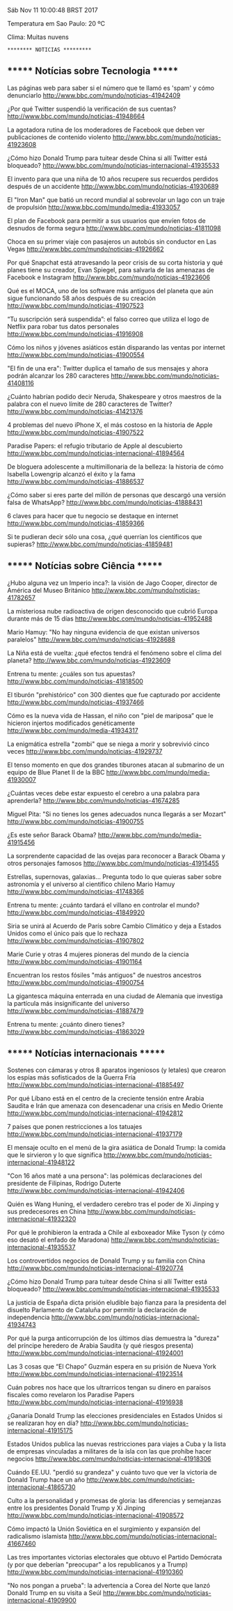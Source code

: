 Sáb Nov 11 10:00:48 BRST 2017

Temperatura em Sao Paulo: 20 ºC

Clima:  Muitas nuvens

	******** NOTICIAS *********

***** Notícias sobre Tecnologia *****
-

Las páginas web para saber si el número que te llamó es &#x27;spam&#x27; y cómo denunciarlo
http://www.bbc.com/mundo/noticias-41942409

¿Por qué Twitter suspendió la verificación de sus cuentas?
http://www.bbc.com/mundo/noticias-41948664

La agotadora rutina de los moderadores de Facebook que deben ver publicaciones de contenido violento
http://www.bbc.com/mundo/noticias-41923608

¿Cómo hizo Donald Trump para tuitear desde China si allí Twitter está bloqueado?
http://www.bbc.com/mundo/noticias-internacional-41935533

El invento para que una niña de 10 años recupere sus recuerdos perdidos después de un accidente
http://www.bbc.com/mundo/noticias-41930689

El "Iron Man" que batió un record mundial al sobrevolar un lago con un traje de propulsión
http://www.bbc.com/mundo/media-41933057

El plan de Facebook para permitir a sus usuarios que envíen fotos de desnudos de forma segura
http://www.bbc.com/mundo/noticias-41811098

Choca en su primer viaje con pasajeros un autobús sin conductor en Las Vegas
http://www.bbc.com/mundo/noticias-41926662

Por qué Snapchat está atravesando la peor crisis de su corta historia y qué planes tiene su creador, Evan Spiegel, para salvarla de las amenazas de Facebook e Instagram
http://www.bbc.com/mundo/noticias-41923606

Qué es el MOCA, uno de los software más antiguos del planeta que aún sigue funcionando 58 años después de su creación
http://www.bbc.com/mundo/noticias-41907523

“Tu suscripción será suspendida”: el falso correo que utiliza el logo de Netflix para robar tus datos personales
http://www.bbc.com/mundo/noticias-41916908

Cómo los niños y jóvenes asiáticos están disparando las ventas por internet
http://www.bbc.com/mundo/noticias-41900554

"El fin de una era": Twitter duplica el tamaño de sus mensajes y ahora podrán alcanzar los 280 caracteres
http://www.bbc.com/mundo/noticias-41408116

¿Cuánto habrían podido decir Neruda, Shakespeare y otros maestros de la palabra con el nuevo límite de 280 caracteres de Twitter?
http://www.bbc.com/mundo/noticias-41421376

4 problemas del nuevo iPhone X, el más costoso en la historia de Apple
http://www.bbc.com/mundo/noticias-41907522

Paradise Papers: el refugio tributario de Apple al descubierto
http://www.bbc.com/mundo/noticias-internacional-41894564

De bloguera adolescente a multimillonaria de la belleza: la historia de cómo Isabella Lowengrip alcanzó el éxito y la fama
http://www.bbc.com/mundo/noticias-41886537

¿Cómo saber si eres parte del millón de personas que descargó una versión falsa de WhatsApp?
http://www.bbc.com/mundo/noticias-41888431

6 claves para hacer que tu negocio se destaque en internet
http://www.bbc.com/mundo/noticias-41859366

Si te pudieran decir sólo una cosa, ¿qué querrían los científicos que supieras?
http://www.bbc.com/mundo/noticias-41859481

***** Notícias sobre Ciência *****
-

¿Hubo alguna vez un Imperio inca?: la visión de Jago Cooper, director de América del Museo Británico
http://www.bbc.com/mundo/noticias-41782657

La misteriosa nube radioactiva de origen desconocido que cubrió Europa durante más de 15 días
http://www.bbc.com/mundo/noticias-41952488

Mario Hamuy: "No hay ninguna evidencia de que existan universos paralelos"
http://www.bbc.com/mundo/noticias-41928688

La Niña está de vuelta: ¿qué efectos tendrá el fenómeno sobre el clima del planeta?
http://www.bbc.com/mundo/noticias-41923609

Entrena tu mente: ¿cuáles son tus apuestas?
http://www.bbc.com/mundo/noticias-41818500

El tiburón "prehistórico" con 300 dientes que fue capturado por accidente
http://www.bbc.com/mundo/noticias-41937466

Cómo es la nueva vida de Hassan, el niño con "piel de mariposa” que le hicieron injertos modificados genéticamente
http://www.bbc.com/mundo/media-41934317

La enigmática estrella "zombi" que se niega a morir y sobrevivió cinco veces
http://www.bbc.com/mundo/noticias-41929737

El tenso momento en que dos grandes tiburones atacan al submarino de un equipo de Blue Planet II de la BBC
http://www.bbc.com/mundo/media-41930007

¿Cuántas veces debe estar expuesto el cerebro a una palabra para aprenderla?
http://www.bbc.com/mundo/noticias-41674285

Miguel Pita: "Si no tienes los genes adecuados nunca llegarás a ser Mozart"
http://www.bbc.com/mundo/noticias-41900755

¿Es este señor Barack Obama?
http://www.bbc.com/mundo/media-41915456

La sorprendente capacidad de las ovejas para reconocer a Barack Obama y otros personajes famosos
http://www.bbc.com/mundo/noticias-41915455

Estrellas, supernovas, galaxias... Pregunta todo lo que quieras saber sobre astronomía y el universo al científico chileno Mario Hamuy
http://www.bbc.com/mundo/noticias-41748366

Entrena tu mente: ¿cuánto tardará el villano en controlar el mundo?
http://www.bbc.com/mundo/noticias-41849920

Siria se unirá al Acuerdo de París sobre Cambio Climático y deja a Estados Unidos como el único país que lo rechaza
http://www.bbc.com/mundo/noticias-41907802

Marie Curie y otras 4 mujeres pioneras del mundo de la ciencia
http://www.bbc.com/mundo/noticias-41901164

Encuentran los restos fósiles "más antiguos" de nuestros ancestros
http://www.bbc.com/mundo/noticias-41900754

La gigantesca máquina enterrada en una ciudad de Alemania que investiga la partícula más insignificante del universo
http://www.bbc.com/mundo/noticias-41887479

Entrena tu mente: ¿cuánto dinero tienes?
http://www.bbc.com/mundo/noticias-41863029

***** Notícias internacionais *****
-

Sostenes con cámaras y otros 8 aparatos ingeniosos (y letales) que crearon los espías más sofisticados de la Guerra Fría
http://www.bbc.com/mundo/noticias-internacional-41885497

Por qué Líbano está en el centro de la creciente tensión entre Arabia Saudita e Irán que amenaza con desencadenar una crisis en Medio Oriente
http://www.bbc.com/mundo/noticias-internacional-41942812

7 países que ponen restricciones a los tatuajes
http://www.bbc.com/mundo/noticias-internacional-41937179

El mensaje oculto en el menú de la gira asiática de Donald Trump: la comida que le sirvieron y lo que significa
http://www.bbc.com/mundo/noticias-internacional-41948122

"Con 16 años maté a una persona": las polémicas declaraciones del presidente de Filipinas, Rodrigo Duterte
http://www.bbc.com/mundo/noticias-internacional-41942406

Quién es Wang Huning, el verdadero cerebro tras el poder de Xi Jinping y sus predecesores en China
http://www.bbc.com/mundo/noticias-internacional-41932320

Por qué le prohibieron la entrada a Chile al exboxeador Mike Tyson (y cómo eso desató el enfado de Maradona)
http://www.bbc.com/mundo/noticias-internacional-41935537

Los controvertidos negocios de Donald Trump y su familia con China
http://www.bbc.com/mundo/noticias-internacional-41920774

¿Cómo hizo Donald Trump para tuitear desde China si allí Twitter está bloqueado?
http://www.bbc.com/mundo/noticias-internacional-41935533

La justicia de España dicta prisión eludible bajo fianza para la presidenta del disuelto Parlamento de Cataluña por permitir la declaración de independencia
http://www.bbc.com/mundo/noticias-internacional-41934743

Por qué la purga anticorrupción de los últimos días demuestra la "dureza" del príncipe heredero de Arabia Saudita (y qué riesgos presenta)
http://www.bbc.com/mundo/noticias-internacional-41924001

Las 3 cosas que “El Chapo” Guzmán espera en su prisión de Nueva York
http://www.bbc.com/mundo/noticias-internacional-41923514

Cuán pobres nos hace que los ultrarricos tengan su dinero en paraísos fiscales como revelaron los Paradise Papers
http://www.bbc.com/mundo/noticias-internacional-41916938

¿Ganaría Donald Trump las elecciones presidenciales en Estados Unidos si se realizaran hoy en día?
http://www.bbc.com/mundo/noticias-internacional-41915175

Estados Unidos publica las nuevas restricciones para viajes a Cuba y la lista de empresas vinculadas a militares de la isla con las que prohíbe hacer negocios
http://www.bbc.com/mundo/noticias-internacional-41918306

Cuándo EE.UU. "perdió su grandeza" y cuánto tuvo que ver la victoria de Donald Trump hace un año
http://www.bbc.com/mundo/noticias-internacional-41865730

Culto a la personalidad y promesas de gloria: las diferencias y semejanzas entre los presidentes Donald Trump y Xi Jinping
http://www.bbc.com/mundo/noticias-internacional-41908572

Cómo impactó la Unión Soviética en el surgimiento y expansión del radicalismo islamista
http://www.bbc.com/mundo/noticias-internacional-41667460

Las tres importantes victorias electorales que obtuvo el Partido Demócrata (y por que deberían "preocupar" a los republicanos y a Trump)
http://www.bbc.com/mundo/noticias-internacional-41910360

"No nos pongan a prueba": la advertencia a Corea del Norte que lanzó Donald Trump en su visita a Seúl
http://www.bbc.com/mundo/noticias-internacional-41909900

